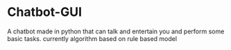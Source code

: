 # Chatbot-GUI
A chatbot made in python that can talk and entertain you and perform some basic tasks. currently algorithm based on rule based model
